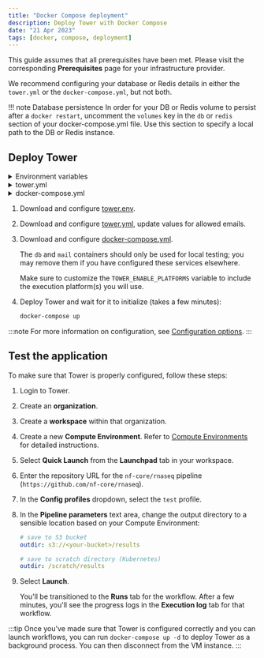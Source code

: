 ```yaml
---
title: "Docker Compose deployment"
description: Deploy Tower with Docker Compose
date: "21 Apr 2023"
tags: [docker, compose, deployment]
---
```


This guide assumes that all prerequisites have been met. Please visit the corresponding **Prerequisites** page for your infrastructure provider.

We recommend configuring your database or Redis details in either the `tower.yml` or the `docker-compose.yml`, but not both.

!!! note Database persistence
In order for your DB or Redis volume to persist after a `docker restart`, uncomment the `volumes` key in the `db` or `redis` section of your docker-compose.yml file. Use this section to specify a local path to the DB or Redis instance.

## Deploy Tower

<details>
  <summary>Environment variables</summary>
    ```bash
      "docs/enterprise/_templates/docker/tower.env"
    ```
</details>

<details>
  <summary>tower.yml</summary>
    ```yaml
      "docs/enterprise/_templates/docker/tower.yml"
    ```
</details>

<details>
  <summary>docker-compose.yml</summary>
    ```yaml
      "docs/enterprise/_templates/docker/docker-compose.yml"
    ```
</details>

1. Download and configure [tower.env](_templates/docker/tower.env).

2. Download and configure [tower.yml](_templates/docker/tower.yml), update values for allowed emails.

3. Download and configure [docker-compose.yml](_templates/docker/docker-compose.yml).

   The `db` and `mail` containers should only be used for local testing; you may remove them if you have configured these services elsewhere.

   Make sure to customize the `TOWER_ENABLE_PLATFORMS` variable to include the execution platform(s) you will use.

4. Deploy Tower and wait for it to initialize (takes a few minutes):

   ```bash
   docker-compose up
   ```

:::note
For more information on configuration, see [Configuration options](./configuration/overview).
:::

## Test the application

To make sure that Tower is properly configured, follow these steps:

1. Login to Tower.

2. Create an **organization**.

3. Create a **workspace** within that organization.

4. Create a new **Compute Environment**. Refer to [Compute Environments](https://help.tower.nf/compute-envs/overview/) for detailed instructions.

5. Select **Quick Launch** from the **Launchpad** tab in your workspace.

6. Enter the repository URL for the `nf-core/rnaseq` pipeline (`https://github.com/nf-core/rnaseq`).

7. In the **Config profiles** dropdown, select the `test` profile.

8. In the **Pipeline parameters** text area, change the output directory to a sensible location based on your Compute Environment:

   ```yaml
   # save to S3 bucket
   outdir: s3://<your-bucket>/results

   # save to scratch directory (Kubernetes)
   outdir: /scratch/results
   ```

9. Select **Launch**.

   You'll be transitioned to the **Runs** tab for the workflow. After a few minutes, you'll see the progress logs in the **Execution log** tab for that workflow.

:::tip
Once you've made sure that Tower is configured correctly and you can launch workflows, you can run `docker-compose up -d` to deploy Tower as a background process. You can then disconnect from the VM instance.
:::
